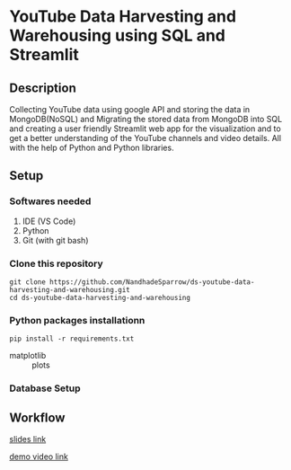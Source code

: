 # YouTube Data Harvesting and Warehousing using SQL and Streamlit

## Description
Collecting YouTube data using google API and storing the data in MongoDB(NoSQL) and Migrating the stored data from MongoDB into SQL and creating a user friendly Streamlit web app for the visualization and to get a better understanding of the YouTube channels and video details.  All with the help of Python and Python libraries.

## Setup
### Softwares needed
1. IDE (VS Code)
2. Python
3. Git (with git bash)

### Clone this repository
``` 
git clone https://github.com/NandhadeSparrow/ds-youtube-data-harvesting-and-warehousing.git 
cd ds-youtube-data-harvesting-and-warehousing
```


### Python packages installationn
``` 
pip install -r requirements.txt
```
<dl></dl>
<dt>matplotlib</dt>
<dd>plots</dd>

### Database Setup


## Workflow
[slides link](https://docs.google.com/presentation/d/149zVnvZQJrpb0yVsfYvYCndf8YxMw7mGkZb--tBcMrI/edit?usp=sharing)

[demo video link]()
